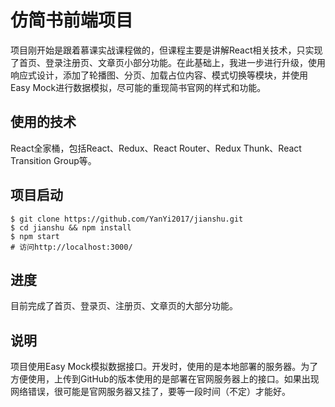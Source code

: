 # **仿简书前端项目**
项目刚开始是跟着慕课实战课程做的，但课程主要是讲解React相关技术，只实现了首页、登录注册页、文章页小部分功能。在此基础上，我进一步进行升级，使用响应式设计，添加了轮播图、分页、加载占位内容、模式切换等模块，并使用Easy Mock进行数据模拟，尽可能的重现简书官网的样式和功能。

## **使用的技术**
React全家桶，包括React、Redux、React Router、Redux Thunk、React Transition Group等。

## **项目启动**
```
$ git clone https://github.com/YanYi2017/jianshu.git
$ cd jianshu && npm install
$ npm start
# 访问http://localhost:3000/
```

## **进度**
目前完成了首页、登录页、注册页、文章页的大部分功能。

## **说明**
项目使用Easy Mock模拟数据接口。开发时，使用的是本地部署的服务器。为了方便使用，上传到GitHub的版本使用的是部署在官网服务器上的接口。如果出现网络错误，很可能是官网服务器又挂了，要等一段时间（不定）才能好。
